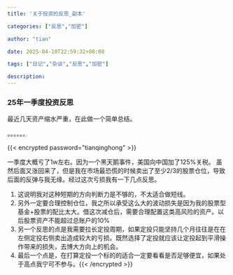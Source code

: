 ```yaml
---
title: '关于投资的反思_副本'

categories: ["反思","加密"]

author: "tian"

date: 2025-04-10T22:59:32+08:00

tags: ["日记","杂谈","反思","加密"]

description: 
---
```

### 25年一季度投资反思

最近几天资产缩水严重，在此做一个简单总结。

。。。。。。

{{< encrypted password="tianqinghong" >}}

一季度大概亏了1w左右。因为一个黑天鹅事件，美国向中国加了125%关税。  虽然后面又涨回来了，但是我在市场最恐慌的时候卖出了至少2/3的股票仓位，导致后面的反弹与我无缘。经过这次亏损我有一下几点反思。

1. 这说明我对这种短期的方向判断力是不够的，不太适合做短线。
2. 另外一定要合理控制仓位，我之所以承受这么大的波动损失是因为我的股票型基金+股票的配比太大。借这次减仓后，需要合理配置这类高风险的资产。以后股票资产不能超过总账户的10%
3. 另一个反思的点是我需要拉长定投周期，如果定投只能坚持几个月往往是在在左侧定投右侧卖出造成较大的亏损。既然选择了定投就应该让定投起到平滑操作带来的损失，去博大方向上的机会。
4. 最后一个点是，在打算定投一个标的的适合一定要看看是否足够便宜，如果处于高点我宁可不参与。{{< /encrypted >}}
